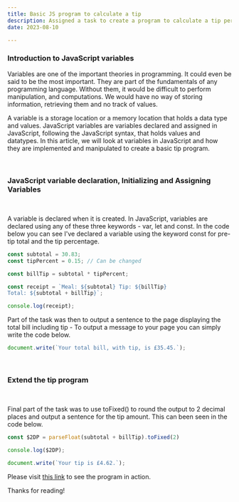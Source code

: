 ```yaml
---
title: Basic JS program to calculate a tip 
description: Assigned a task to create a program to calculate a tip percentage.
date: 2023-08-10

---
```


### Introduction to JavaScript variables

Variables are one of the important theories in programming. It could even be said to be the most important. They are part of the fundamentals of any programming language. Without them, it would be difficult to perform manipulation, and computations. We would have no way of storing information, retrieving them and no track of values.

A variable is a storage location or a memory location that holds a data type and values. JavaScript variables are variables declared and assigned in JavaScript, following the JavaScript syntax, that holds values and datatypes.
In this article, we will look at variables in JavaScript and how they are implemented and manipulated to create a basic tip program.

<br>

### JavaScript variable declaration, Initializing and Assigning Variables

<br>

A variable is declared when it is created. In JavaScript, variables are declared using any of these three keywords - var, let and const. In the code below you can see I've declared a variable using the keyword const for pre-tip total and the tip percentage. 

```js
const subtotal = 30.83;
const tipPercent = 0.15; // Can be changed

const billTip = subtotal * tipPercent;

const receipt = `Meal: ${subtotal} Tip: ${billTip}
Total: ${subtotal + billTip}`;

console.log(receipt);
```

Part of the task was then to output a sentence to the page displaying the total bill including tip - To output a message to your page you can simply write the code below.

```js
document.write(`Your total bill, with tip, is £35.45.`);
``` 

<br>

### Extend the tip program

<br>

Final part of the task was to use toFixed() to round the output to 2 decimal places and output a sentence for the tip amount. This can been seen in the code below.

```js 
const $2DP = parseFloat(subtotal + billTip).toFixed(2)

console.log($2DP);

document.write(`Your tip is £4.62.`);
```
Please visit [this link](https://codepen.io/Kcboyy/pen/XWyQezz) to see the program in action.

Thanks for reading!
